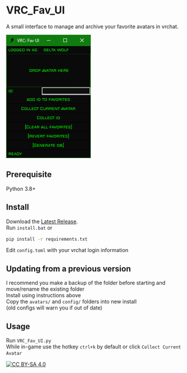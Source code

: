 # VRC_Fav_UI
A small interface to manage and archive your favorite avatars in vrchat.

![Application example image](/.github/Images/FavUIExample.png)

## Prerequisite
Python 3.8+

## Install
Download the [Latest Release](https://github.com/XDelta/VRC_Fav_UI/releases/latest/).<br>
Run `install.bat` or
```bash
pip install -r requirements.txt
```
Edit `config.toml` with your vrchat login information

## Updating from a previous version
I recommend you make a backup of the folder before starting and move/rename the existing folder<br>
Install using instructions above<br>
Copy the `avatars/` and `config/` folders into new install<br>
(old configs will warn you if out of date)<br>

## Usage
Run `VRC_Fav_UI.py`<br>
While in-game use the hotkey `ctrl+k` by default or click `Collect Current Avatar` 


[![CC BY-SA 4.0][cc-by-sa-shield]][cc-by-sa]

[cc-by-sa]: http://creativecommons.org/licenses/by-sa/4.0/
[cc-by-sa-shield]: https://img.shields.io/badge/License-CC%20BY--SA%204.0-lightgrey.svg